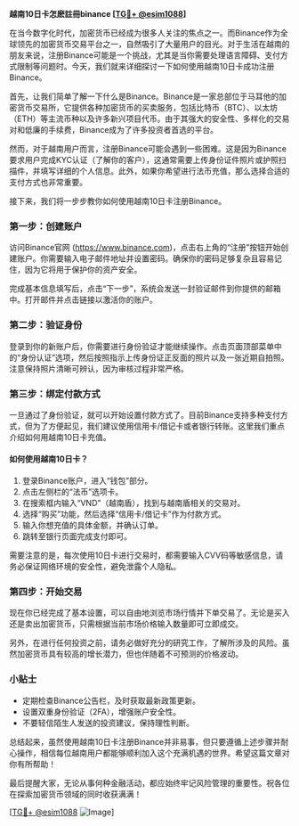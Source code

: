 **越南10日卡怎麽註冊binance [[TG💪+ @esim1088](https://t.me/s/esim1088)]**

在当今数字化时代，加密货币已经成为很多人关注的焦点之一。而Binance作为全球领先的加密货币交易平台之一，自然吸引了大量用户的目光。对于生活在越南的朋友来说，注册Binance可能是一个挑战，尤其是当你需要处理语言障碍、支付方式限制等问题时。今天，我们就来详细探讨一下如何使用越南10日卡成功注册Binance。

首先，让我们简单了解一下什么是Binance。Binance是一家总部位于马耳他的加密货币交易所，它提供各种加密货币的买卖服务，包括比特币（BTC）、以太坊（ETH）等主流币种以及许多新兴项目代币。由于其强大的安全性、多样化的交易对和低廉的手续费，Binance成为了许多投资者首选的平台。

然而，对于越南用户而言，注册Binance可能会遇到一些困难。这是因为Binance要求用户完成KYC认证（了解你的客户），这通常需要上传身份证件照片或护照扫描件，并填写详细的个人信息。此外，如果你希望进行法币充值，那么选择合适的支付方式也非常重要。

接下来，我们将一步步教你如何使用越南10日卡注册Binance。

### 第一步：创建账户

访问Binance官网 (https://www.binance.com)，点击右上角的“注册”按钮开始创建账户。你需要输入电子邮件地址并设置密码。确保你的密码足够复杂且容易记住，因为它将用于保护你的资产安全。

完成基本信息填写后，点击“下一步”，系统会发送一封验证邮件到你提供的邮箱中。打开邮件并点击链接以激活你的账户。

### 第二步：验证身份

登录到你的新账户后，你需要进行身份验证才能继续操作。点击页面顶部菜单中的“身份认证”选项，然后按照指示上传身份证正反面的照片以及一张近期自拍照。注意保持照片清晰可辨认，因为审核过程非常严格。

### 第三步：绑定付款方式

一旦通过了身份验证，就可以开始设置付款方式了。目前Binance支持多种支付方式，但为了方便起见，我们建议使用信用卡/借记卡或者银行转账。这里我们重点介绍如何用越南10日卡充值。

#### 如何使用越南10日卡？

1. 登录Binance账户，进入“钱包”部分。
2. 点击左侧栏的“法币”选项卡。
3. 在搜索框内输入“VND”（越南盾），找到与越南盾相关的交易对。
4. 选择“购买”功能，然后选择“信用卡/借记卡”作为付款方式。
5. 输入你想充值的具体金额，并确认订单。
6. 跳转至银行页面完成支付即可。

需要注意的是，每次使用10日卡进行交易时，都需要输入CVV码等敏感信息，请务必保证网络环境的安全性，避免泄露个人隐私。

### 第四步：开始交易

现在你已经完成了基本设置，可以自由地浏览市场行情并下单交易了。无论是买入还是卖出加密货币，只需根据当前市场价格输入数量即可立即成交。

另外，在进行任何投资之前，请务必做好充分的研究工作，了解所涉及的风险。虽然加密货币具有较高的增长潜力，但也伴随着不可预测的价格波动。

### 小贴士

- 定期检查Binance公告栏，及时获取最新政策更新。
- 设置双重身份验证（2FA），增强账户安全性。
- 不要轻信陌生人发送的投资建议，保持理性判断。

总结起来，虽然使用越南10日卡注册Binance并非易事，但只要遵循上述步骤并耐心操作，相信每位越南用户都能够顺利加入这个充满机遇的世界。希望这篇文章对你有所帮助！

最后提醒大家，无论从事何种金融活动，都应始终牢记风险管理的重要性。祝各位在探索加密货币领域的同时收获满满！

[[TG💪+ @esim1088](https://t.me/s/esim1088) ![Image](https://i.postimg.cc/4NQfJmqS/Snipaste-2025-05-13-00-14-12.png)]